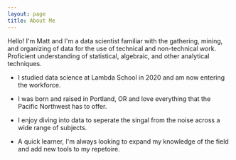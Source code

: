 ```yaml
---
layout: page
title: About Me
---
```


Hello! I'm Matt and I'm a data scientist familiar with the gathering, mining, and organizing of data for the use of technical and non-technical work. Proficient understanding of statistical, algebraic, and other analytical techniques. 

* I studied data science at Lambda School in 2020 and am now entering the workforce. 

* I was born and raised in Portland, OR and love everything that the Pacific Northwest has to offer.

* I enjoy diving into data to seperate the singal from the noise across a wide range of subjects.

* A quick learner, I'm always looking to expand my knowledge of the field and add new tools to my repetoire.


